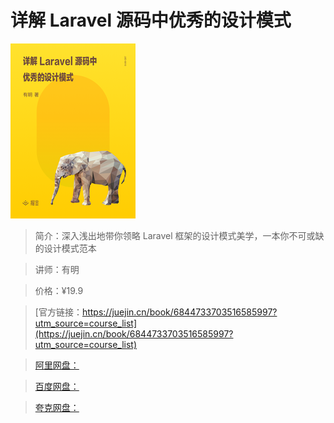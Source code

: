 # 详解 Laravel 源码中优秀的设计模式

![img](../../assets/1606e20aea39c319~tplv-t2oaga2asx-no-mark_280_280_200_280.png)

> 简介：深入浅出地带你领略 Laravel 框架的设计模式美学，一本你不可或缺的设计模式范本

> 讲师：有明

> 价格：¥19.9

> [官方链接：https://juejin.cn/book/6844733703516585997?utm_source=course_list](https://juejin.cn/book/6844733703516585997?utm_source=course_list)

> [阿里网盘：]()

> [百度网盘：]()

> [夸克网盘：]()

